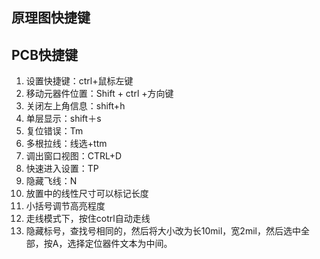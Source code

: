 ## 原理图快捷键

## PCB快捷键

1. 设置快捷键：ctrl+鼠标左键
2. 移动元器件位置：Shift + ctrl +方向键
3. 关闭左上角信息：shift+h
4. 单层显示：shift＋s
5. 复位错误：Tm
6. 多根拉线：线选+ttm
7. 调出窗口视图：CTRL+D
8. 快速进入设置：TP
9. 隐藏飞线：N
10. 放置中的线性尺寸可以标记长度
11. 小括号调节高亮程度
12. 走线模式下，按住cotrl自动走线
13. 隐藏标号，查找号相同的，然后将大小改为长10mil，宽2mil，然后选中全部，按A，选择定位器件文本为中间。
